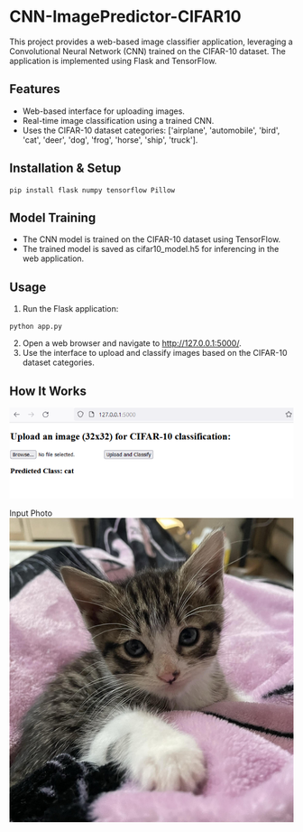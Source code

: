 # CNN-ImagePredictor-CIFAR10
This project provides a web-based image classifier application, leveraging a Convolutional Neural Network (CNN) trained on the CIFAR-10 dataset. The application is implemented using Flask and TensorFlow.

## Features 
- Web-based interface for uploading images.
- Real-time image classification using a trained CNN.
- Uses the CIFAR-10 dataset categories: ['airplane', 'automobile', 'bird', 'cat', 'deer', 'dog', 'frog', 'horse', 'ship', 'truck'].

## Installation & Setup
```
pip install flask numpy tensorflow Pillow

```
## Model Training
- The CNN model is trained on the CIFAR-10 dataset using TensorFlow.
- The trained model is saved as cifar10_model.h5 for inferencing in the web application.

## Usage
1. Run the Flask application:
```
python app.py

```
2. Open a web browser and navigate to http://127.0.0.1:5000/.
3. Use the interface to upload and classify images based on the CIFAR-10 dataset categories.

## How It Works
![](images/results_cat.PNG)

Input Photo
![](images/cat_pic.jpg)
